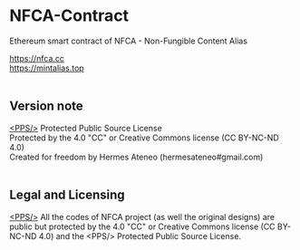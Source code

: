 # NFCA-Contract
Ethereum smart contract of NFCA - Non-Fungible Content Alias<br>

https://nfca.cc<br>
https://mintalias.top<br><br>


## Version note

<a href="https://github.com/HermesAteneo/Protected-Public-Source-License-PPSL">&lt;PPS/&gt;</a> Protected Public Source License<br />
Protected by the 4.0 "CC" or Creative Commons license (CC BY-NC-ND 4.0)<br />
Created for freedom by Hermes Ateneo (hermesateneo#gmail.com)<br /><br />


## Legal and Licensing

<a href="https://github.com/HermesAteneo/Protected-Public-Source-License-PPSL">&lt;PPS/&gt;</a> All the codes of NFCA project (as well the original designs) are public but protected by the  4.0 "CC" or Creative Commons license (CC BY-NC-ND 4.0) and the &lt;PPS/&gt; Protected Public Source License. <br /><br />

